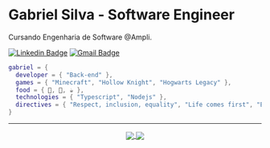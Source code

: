 # Gabriel Silva - Software Engineer


Cursando Engenharia de Software @Ampli. </br>


[![Linkedin Badge](https://img.shields.io/badge/-Gabriel%20Silva-42D3FF?style=flat-square&logo=Linkedin&logoColor=white&link=https://www.linkedin.com/in/gabriels5g/)](https://www.linkedin.com/in/gabriels5g/) 
[![Gmail Badge](https://img.shields.io/badge/-gabrielspxls@gmail.com-42D3FF?style=flat-square&logo=Gmail&logoColor=white&link=mailto:gabrielspxls@gmail.com)](mailto:gabrielspxls@gmail.com)


```lua
gabriel = {
  developer = { "Back-end" },
  games = { "Minecraft", "Hollow Knight", "Hogwarts Legacy" },
  food = { 🍣, 🍕, ☕ },
  technologies = { "Typescript", "Nodejs" },
  directives = { "Respect, inclusion, equality", "Life comes first", "Enjoy and have fun!" }
}
```

---

<p align="center">
  <a href="https://github.com/gabriels5g/">
    <img align="center" src="https://github-readme-stats.vercel.app/api?username=gabriels5g&show_icons=true&theme=gotham&count_private=true&hide_title=true" />
  </a>
  <a href="https://github.com/RafaSKB/">
    <img align="center" src="https://github-readme-stats.vercel.app/api/top-langs/?username=gabriels5g&layout=default&theme=gotham&count_private=true" />
  </a>
</p>

